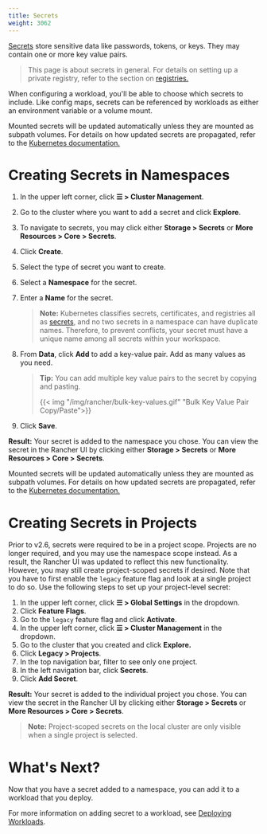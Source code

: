 ```yaml
---
title: Secrets
weight: 3062
---
```


[Secrets](https://kubernetes.io/docs/concepts/configuration/secret/#overview-of-secrets) store sensitive data like passwords, tokens, or keys. They may contain one or more key value pairs.

> This page is about secrets in general. For details on setting up a private registry, refer to the section on [registries.]({{<baseurl>}}/rancher/v2.6/en/k8s-in-rancher/registries)

When configuring a workload, you'll be able to choose which secrets to include. Like config maps, secrets can be referenced by workloads as either an environment variable or a volume mount.

Mounted secrets will be updated automatically unless they are mounted as subpath volumes. For details on how updated secrets are propagated, refer to the [Kubernetes documentation.](https://kubernetes.io/docs/concepts/configuration/secret/#mounted-secrets-are-updated-automatically)

# Creating Secrets in Namespaces

1. In the upper left corner, click **☰ > Cluster Management**.
1. Go to the cluster where you want to add a secret and click **Explore**.
1. To navigate to secrets, you may click either **Storage > Secrets** or **More Resources > Core > Secrets**. 
1. Click **Create**.
1. Select the type of secret you want to create.
1. Select a **Namespace** for the secret.
1. Enter a **Name** for the secret.

    >**Note:** Kubernetes classifies secrets, certificates, and registries all as [secrets](https://kubernetes.io/docs/concepts/configuration/secret/), and no two secrets in a namespace can have duplicate names. Therefore, to prevent conflicts, your secret must have a unique name among all secrets within your workspace.

1. From **Data**, click **Add** to add a key-value pair. Add as many values as you need.

    >**Tip:** You can add multiple key value pairs to the secret by copying and pasting.
    >
    > {{< img "/img/rancher/bulk-key-values.gif" "Bulk Key Value Pair Copy/Paste">}}

1. Click **Save**.

**Result:** Your secret is added to the namespace you chose. You can view the secret in the Rancher UI by clicking either **Storage > Secrets** or **More Resources > Core > Secrets**. 

Mounted secrets will be updated automatically unless they are mounted as subpath volumes. For details on how updated secrets are propagated, refer to the [Kubernetes documentation.](https://kubernetes.io/docs/concepts/configuration/secret/#mounted-secrets-are-updated-automatically)


# Creating Secrets in Projects

Prior to v2.6, secrets were required to be in a project scope. Projects are no longer required, and you may use the namespace scope instead. As a result, the Rancher UI was updated to reflect this new functionality. However, you may still create project-scoped secrets if desired. Note that you have to first enable the `legacy` feature flag and look at a single project to do so. Use the following steps to set up your project-level secret:

1. In the upper left corner, click **☰ > Global Settings** in the dropdown.
1. Click **Feature Flags**.
1. Go to the `legacy` feature flag and click **Activate**.
1. In the upper left corner, click **☰ > Cluster Management** in the dropdown.
1. Go to the cluster that you created and click **Explore.**
1. Click **Legacy > Projects**.
1. In the top navigation bar, filter to see only one project.
1. In the left navigation bar, click **Secrets**.
1. Click **Add Secret**.

**Result:** Your secret is added to the individual project you chose. You can view the secret in the Rancher UI by clicking either **Storage > Secrets** or **More Resources > Core > Secrets**. 

>**Note:** Project-scoped secrets on the local cluster are only visible when a single project is selected.

# What's Next?

Now that you have a secret added to a namespace, you can add it to a workload that you deploy.

For more information on adding secret to a workload, see [Deploying Workloads]({{<baseurl>}}/rancher/v2.6/en/k8s-in-rancher/workloads/deploy-workloads/).
